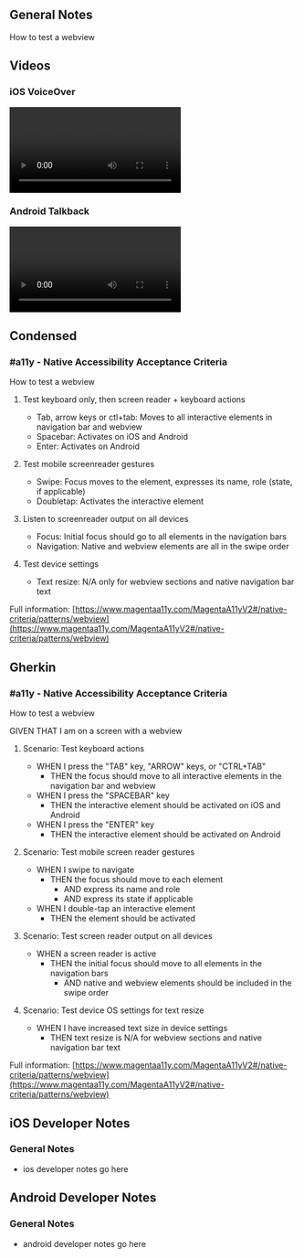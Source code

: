 ## General Notes

How to test a webview

## Videos

### iOS VoiceOver 

<video controls>
  <source src="media/video/native/webview/webview_IosVoiceOver.mp4" type="video/mp4">
  Your browser does not support the video tag.
</video>

### Android Talkback 

<video controls>
  <source src="media/video/native/webview/webview_AndroidTalkback.mp4" type="video/mp4">
  Your browser does not support the video tag.
</video>

## Condensed

### #a11y - Native Accessibility Acceptance Criteria

How to test a webview

1. Test keyboard only, then screen reader + keyboard actions

   - Tab, arrow keys or ctl+tab: Moves to all interactive elements in navigation bar and webview
   - Spacebar: Activates on iOS and Android
   - Enter: Activates on Android

2. Test mobile screenreader gestures

   - Swipe: Focus moves to the element, expresses its name, role (state, if applicable)
   - Doubletap: Activates the interactive element

3. Listen to screenreader output on all devices

   - Focus: Initial focus should go to all elements in the navigation bars
   - Navigation: Native and webview elements are all in the swipe order

4. Test device settings

   - Text resize: N/A only for webview sections and native navigation bar text

Full information: [https://www.magentaa11y.com/MagentaA11yV2#/native-criteria/patterns/webview](https://www.magentaa11y.com/MagentaA11yV2#/native-criteria/patterns/webview)

## Gherkin

### #a11y - Native Accessibility Acceptance Criteria

How to test a webview

GIVEN THAT I am on a screen with a webview

1. Scenario: Test keyboard actions

   - WHEN I press the "TAB" key, "ARROW" keys, or "CTRL+TAB" 
      - THEN the focus should move to all interactive elements in the navigation bar and webview 
   - WHEN I press the "SPACEBAR" key 
      - THEN the interactive element should be activated on iOS and Android 
   - WHEN I press the "ENTER" key 
      - THEN the interactive element should be activated on Android 

2. Scenario: Test mobile screen reader gestures

   - WHEN I swipe to navigate 
      - THEN the focus should move to each element 
         - AND express its name and role 
         - AND express its state if applicable 
   - WHEN I double-tap an interactive element 
      - THEN the element should be activated 

3. Scenario: Test screen reader output on all devices

   - WHEN a screen reader is active 
      - THEN the initial focus should move to all elements in the navigation bars 
         - AND native and webview elements should be included in the swipe order 

4. Scenario: Test device OS settings for text resize

   - WHEN I have increased text size in device settings
      - THEN text resize is N/A for webview sections and native navigation bar text 

Full information: [https://www.magentaa11y.com/MagentaA11yV2#/native-criteria/patterns/webview](https://www.magentaa11y.com/MagentaA11yV2#/native-criteria/patterns/webview)

## iOS Developer Notes
### General Notes
- ios developer notes go here

## Android Developer Notes
### General Notes
- android developer notes go here
